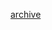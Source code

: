 [archive](https://medium.com/javarevisited/rest-api-how-to-prevent-duplicate-requests-effectively-d3be88ef7838)
